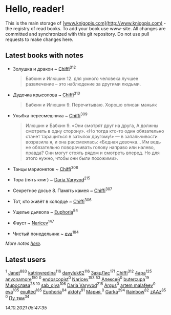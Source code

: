 # Hello, reader!
This is the main storage of [www.knigopis.com](http://www.knigopis.com) - the registry of read books.
To add your book use www-site. All changes are committed and synchronized with this git repository.
Do not use pull requests to make changes here.


## Latest books with notes
* Золушка и дракон ~ [Chiffi](users/105/105831994080785626680-google)<sup>312</sup>
    > Бабкин и Илюшин 12. для умного человека лучшее развлечение – это наблюдение за другими людьми.

* Дудочка крысолова ~ [Chiffi](users/105/105831994080785626680-google)<sup>310</sup>
    > Бабкин и Илюшин 9. Перечитываю. Хорошо описан маньяк

* Улыбка пересмешника ~ [Chiffi](users/105/105831994080785626680-google)<sup>309</sup>
    > Илюшин и Бабкин 9. «Они смотрят друг на друга, А должны смотреть в одну сторону». «Но тогда кто-то один обязательно станет таращиться в затылок другому!» — в запальчивости возразила я, и она рассмеялась: «Бедная девочка… Им ведь не обязательно поворачивать голову направо или налево, правда? Они могут стоять рядом и смотреть вперед. Но для этого нужно, чтобы они были похожими».

* Танцы марионеток ~ [Chiffi](users/105/105831994080785626680-google)<sup>308</sup>

* Тора (пять книг) ~ [Daria Varyvod](users/829/829893410524253-facebook)<sup>215</sup>

* Секретное досье 8. Память камея ~ [Chiffi](users/105/105831994080785626680-google)<sup>307</sup>

* Тот, кто живёт в колодце ~ [Chiffi](users/105/105831994080785626680-google)<sup>306</sup>

* Ущелье дьявола ~ [Euphoria](users/106/106304994652616315178-google)<sup>84</sup>

* Фауст ~ [Naricev](users/107/107090515204537133928-google)<sup>147</sup>

* Чистый понедельник ~ [eva](users/111/111656270551033014778-google)<sup>104</sup>


_More notes [here](latest_books_with_notes.md)._


## Latest users
[](users/675/6759993668976819705-mailru)<sup>1</sup> 
[Janet](users/108/108113656204404967440-google)<sup>883</sup> 
[katrinvredina](users/233/2336755-vkontakte)<sup>116</sup> 
[danyluk62](users/374/374149854-vkontakte)<sup>116</sup> 
[ЗаяцЛис](users/112/112388384595246311466-google)<sup>171</sup> 
[Chiffi](users/105/105831994080785626680-google)<sup>312</sup> 
[4apa](users/117/117392596378069249667-google)<sup>125</sup> 
[anvonamore](users/595/5957175-vkontakte)<sup>150</sup> 
[](users/111/111979096949326447879-google)<sup>0</sup> 
[endoscopist](users/399/399394571-vkontakte)<sup>0</sup> 
[Naricev](users/107/107090515204537133928-google)<sup>153</sup> 
[](users/153/1537586159620888-facebook)<sup>53</sup> 
[Алексей](users/524/524909550-vkontakte)<sup>0</sup> 
[butercupa](users/193/193697993-vkontakte)<sup>19</sup> 
[Мирослава](users/106/106107989792957993574-google)<sup>28</sup> 
[](users/110/110108278789076439525-google)<sup>10</sup> 
[sab_olya](users/139/139338401-vkontakte)<sup>106</sup> 
[Daria Varyvod](users/829/829893410524253-facebook)<sup>215</sup> 
[Argus](users/104/104589481690203844799-google)<sup>0</sup> 
[artem malafeev](users/387/387592938-vkontakte)<sup>0</sup> 
[eva](users/111/111656270551033014778-google)<sup>105</sup> 
[exulted](users/100/100599204551896265722-google)<sup>185</sup> 
[Euphoria](users/106/106304994652616315178-google)<sup>84</sup> 
[aktoty](users/275/275766107-vkontakte)<sup>91</sup> 
[Мария ](users/370/3707684412667781-facebook)<sup>0</sup> 
[Garka](users/115/115753719718250012620-google)<sup>294</sup> 
[Rainbow](users/109/109787328219839805802-google)<sup>82</sup> 
[zAAz](users/202/202248233-vkontakte)<sup>85</sup> 
[](users/100/100404933895137497570-google)<sup>0</sup> 
[Пу_тем](users/344/3448154788585127-facebook)<sup>34</sup> 


_14.10.2021 05:47:35_
